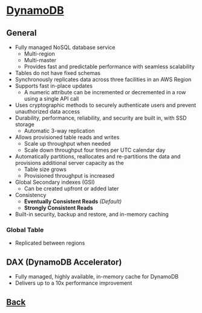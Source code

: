 # [DynamoDB](../README.md)

## General

* Fully managed NoSQL database service
	* Multi-region
	* Multi-master
	* Provides fast and predictable performance with seamless scalability
* Tables do not have fixed schemas
* Synchronously replicates data across three facilities in an AWS Region
* Supports fast in-place updates
	* A numeric attribute can be incremented or decremented in a row using a single API call
* Uses cryptographic methods to securely authenticate users and prevent unauthorized data access
* Durability, performance, reliability, and security are built in, with SSD storage
	* Automatic 3-way replication
* Allows provisioned table reads and writes
	* Scale up throughput when needed
	* Scale down throughput four times per UTC calendar day
* Automatically partitions, reallocates and re-partitions the data and provisions additional server capacity as the
	* Table size grows
	* Provisioned throughput is increased
* Global Secondary indexes (GSI)
	* Can be created upfront or added later
* Consistency
	* __Eventually Consistent Reads__ _(Default)_
	* __Strongly Consistent Reads__
* Built-in security, backup and restore, and in-memory caching

### Global Table

* Replicated between regions

## DAX (DynamoDB Accelerator)

* Fully managed, highly available, in-memory cache for DynamoDB
* Delivers up to a 10x performance improvement

## [Back](../README.md)